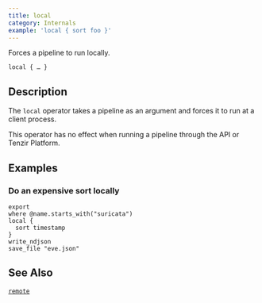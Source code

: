 ```yaml
---
title: local
category: Internals
example: 'local { sort foo }'
---
```

Forces a pipeline to run locally.

```tql
local { … }
```

## Description

The `local` operator takes a pipeline as an argument and forces it to run at a
client process.

This operator has no effect when running a pipeline through the API or Tenzir
Platform.

## Examples

### Do an expensive sort locally

```tql
export
where @name.starts_with("suricata")
local {
  sort timestamp
}
write_ndjson
save_file "eve.json"
```

## See Also

[`remote`](/reference/operators/remote)

